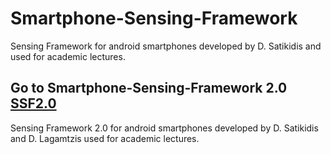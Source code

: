 # Smartphone-Sensing-Framework
Sensing Framework for android smartphones developed by D. Satikidis and used for academic lectures.


## Go to Smartphone-Sensing-Framework 2.0 [SSF2.0](https://github.com/MrDio/Smartphone-Sensing-Framework/tree/MMA%40SSF2.0_AndroidStudio_2018)
  Sensing Framework 2.0 for android smartphones developed by D. Satikidis and D. Lagamtzis used for academic lectures.
